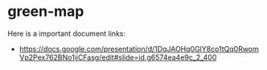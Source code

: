 # green-map

Here is a important document links:
- https://docs.google.com/presentation/d/1DqJAOHq0GlY8co1tQq0RwomVp2Pex762BNo1ijCFasg/edit#slide=id.g6574ea4e9c_2_400
